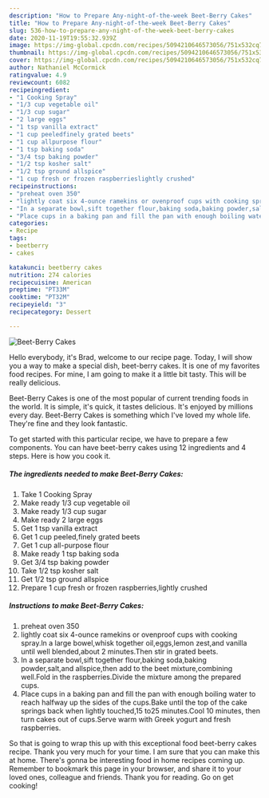 ```yaml
---
description: "How to Prepare Any-night-of-the-week Beet-Berry Cakes"
title: "How to Prepare Any-night-of-the-week Beet-Berry Cakes"
slug: 536-how-to-prepare-any-night-of-the-week-beet-berry-cakes
date: 2020-11-19T19:55:32.939Z
image: https://img-global.cpcdn.com/recipes/5094210646573056/751x532cq70/beet-berry-cakes-recipe-main-photo.jpg
thumbnail: https://img-global.cpcdn.com/recipes/5094210646573056/751x532cq70/beet-berry-cakes-recipe-main-photo.jpg
cover: https://img-global.cpcdn.com/recipes/5094210646573056/751x532cq70/beet-berry-cakes-recipe-main-photo.jpg
author: Nathaniel McCormick
ratingvalue: 4.9
reviewcount: 6082
recipeingredient:
- "1 Cooking Spray"
- "1/3 cup vegetable oil"
- "1/3 cup sugar"
- "2 large eggs"
- "1 tsp vanilla extract"
- "1 cup peeledfinely grated beets"
- "1 cup allpurpose flour"
- "1 tsp baking soda"
- "3/4 tsp baking powder"
- "1/2 tsp kosher salt"
- "1/2 tsp ground allspice"
- "1 cup fresh or frozen raspberrieslightly crushed"
recipeinstructions:
- "preheat oven 350"
- "lightly coat six 4-ounce ramekins or ovenproof cups with cooking spray.ln a large bowel,whisk together oil,eggs,lemon zest,and vanilla until well blended,about 2 minutes.Then stir in grated beets."
- "In a separate bowl,sift together flour,baking soda,baking powder,salt,and allspice,then add to the beet mixture,combining well.Fold in the raspberries.Divide the mixture among the prepared cups."
- "Place cups in a baking pan and fill the pan with enough boiling water to reach halfway up the sides of the cups.Bake until the top of the cake springs back when lightly touched,15 to25 minutes.Cool 10 minutes, then turn cakes out of cups.Serve warm with Greek yogurt and fresh raspberries."
categories:
- Recipe
tags:
- beetberry
- cakes

katakunci: beetberry cakes 
nutrition: 274 calories
recipecuisine: American
preptime: "PT33M"
cooktime: "PT32M"
recipeyield: "3"
recipecategory: Dessert

---
```



![Beet-Berry Cakes](https://img-global.cpcdn.com/recipes/5094210646573056/751x532cq70/beet-berry-cakes-recipe-main-photo.jpg)

Hello everybody, it's Brad, welcome to our recipe page. Today, I will show you a way to make a special dish, beet-berry cakes. It is one of my favorites food recipes. For mine, I am going to make it a little bit tasty. This will be really delicious.



Beet-Berry Cakes is one of the most popular of current trending foods in the world. It is simple, it's quick, it tastes delicious. It's enjoyed by millions every day. Beet-Berry Cakes is something which I've loved my whole life. They're fine and they look fantastic.


To get started with this particular recipe, we have to prepare a few components. You can have beet-berry cakes using 12 ingredients and 4 steps. Here is how you cook it.

<!--inarticleads1-->

##### The ingredients needed to make Beet-Berry Cakes:

1. Take 1 Cooking Spray
1. Make ready 1/3 cup vegetable oil
1. Make ready 1/3 cup sugar
1. Make ready 2 large eggs
1. Get 1 tsp vanilla extract
1. Get 1 cup peeled,finely grated beets
1. Get 1 cup all-purpose flour
1. Make ready 1 tsp baking soda
1. Get 3/4 tsp baking powder
1. Take 1/2 tsp kosher salt
1. Get 1/2 tsp ground allspice
1. Prepare 1 cup fresh or frozen raspberries,lightly crushed




<!--inarticleads2-->

##### Instructions to make Beet-Berry Cakes:

1. preheat oven 350
1. lightly coat six 4-ounce ramekins or ovenproof cups with cooking spray.ln a large bowel,whisk together oil,eggs,lemon zest,and vanilla until well blended,about 2 minutes.Then stir in grated beets.
1. In a separate bowl,sift together flour,baking soda,baking powder,salt,and allspice,then add to the beet mixture,combining well.Fold in the raspberries.Divide the mixture among the prepared cups.
1. Place cups in a baking pan and fill the pan with enough boiling water to reach halfway up the sides of the cups.Bake until the top of the cake springs back when lightly touched,15 to25 minutes.Cool 10 minutes, then turn cakes out of cups.Serve warm with Greek yogurt and fresh raspberries.




So that is going to wrap this up with this exceptional food beet-berry cakes recipe. Thank you very much for your time. I am sure that you can make this at home. There's gonna be interesting food in home recipes coming up. Remember to bookmark this page in your browser, and share it to your loved ones, colleague and friends. Thank you for reading. Go on get cooking!
